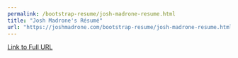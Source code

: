 ```yaml
---
permalink: /bootstrap-resume/josh-madrone-resume.html
title: "Josh Madrone's Résumé"
url: "https://joshmadrone.com/bootstrap-resume/josh-madrone-resume.html"
---
```


<a href="{{ page.url }}">Link to Full URL</a>
